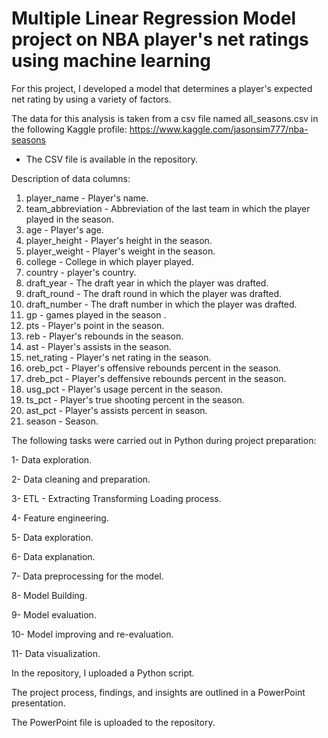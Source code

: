 # Multiple Linear Regression Model project on NBA player's net ratings using machine learning

For this project, I developed a model that determines a player's expected net rating by using a variety of factors.

The data for this analysis is taken from a csv file named all_seasons.csv in the following Kaggle profile:
https://www.kaggle.com/jasonsim777/nba-seasons

* The CSV file is available in the repository.


Description of data columns:

1.	player_name          - Player's name.
2.	team_abbreviation    - Abbreviation of the last team in which the player played in the season.
3.	age                  - Player's age.   
4.	player_height        - Player's height in the season.
5.	player_weight        - Player's weight in the season.
6.	college              - College in which player played.
7.	country              - player's country.
8.	draft_year           - The draft year in which the player was drafted.
9.	draft_round          - The draft round in which the player was drafted.
10.	draft_number         - The draft number in which the player was drafted.
11.	gp                   - games played in the season .
12.	pts                  - Player's point in the season.
13.	reb                  - Player's rebounds in the season.
14.	ast                  - Player's assists in the season.
15.	net_rating           - Player's net rating in the season.
16.	oreb_pct             - Player's offensive rebounds percent in the season.
17.	dreb_pct             - Player's deffensive rebounds percent in the season.
18.	usg_pct              - Player's usage percent in the season.
19.	ts_pct               - Player's true shooting percent in the season.
20.	ast_pct              - Player's assists percent in season.
21.	season               - Season.




The following tasks were carried out in Python during project preparation:

1- Data exploration.

2- Data cleaning and preparation.

3- ETL - Extracting Transforming Loading process.

4- Feature engineering.

5- Data exploration.

6- Data explanation.

7- Data preprocessing for the model.

8- Model Building.

9- Model evaluation.

10- Model improving and re-evaluation.

11- Data visualization.

In the repository, I uploaded a Python script.



The project process, findings, and insights are outlined in a PowerPoint presentation.

The PowerPoint file is uploaded to the repository.
